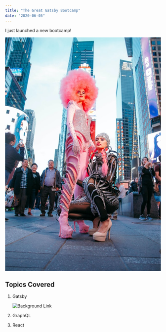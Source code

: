 ```yaml
---
title: "The Great Gatsby Bootcamp"
date: "2020-06-05"
---
```


I just launched a new bootcamp!

![Chinese Salty Egg](./photo1.jpeg)

## Topics Covered

1. Gatsby

   ![Background Link](https://images.unsplash.com/photo-1591316238960-2518985d7fd8?ixlib=rb-1.2.1&ixid=eyJhcHBfaWQiOjEyMDd9&auto=format&fit=crop&w=634&q=80)

2. GraphQL
3. React
